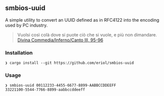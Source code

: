 smbios-uuid
-----------

A simple utility to convert an UUID defined as in RFC4122 into the encoding
used by PC industry.

> Vuolsi così colà dove si puote
> ciò che si vuole, e più non dimandare.
[Divina Commedia/Inferno/Canto III, 95-96](https://it.wikisource.org/wiki/Divina_Commedia/Inferno/Canto_III#vuolsi_cos%C3%AC_col%C3%A0_dove_si_puote)

### Installation

```
❯ cargo install --git https://github.com/eriol/smbios-uuid
```

### Usage

```
❯ smbios-uuid 00112233-4455-6677-8899-AABBCCDDEEFF
33221100-5544-7766-8899-aabbccddeeff
```
